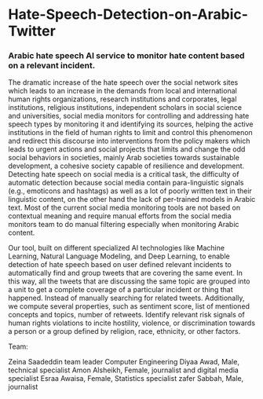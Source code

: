 # Hate-Speech-Detection-on-Arabic-Twitter



### Arabic hate speech AI service to monitor hate content based on a relevant incident.




The dramatic increase of the hate speech over the social network sites which leads to an increase in the demands from local and international human rights organizations, research institutions and corporates, legal institutions, religious institutions, independent scholars in social science and universities, social media monitors for controlling and addressing hate speech types by monitoring it and identifying its sources, helping the active institutions in the field of human rights to limit and control this phenomenon and redirect this discourse into interventions from the policy makers which leads to urgent actions and social projects that limits and change the odd social behaviors in societies, mainly Arab societies towards sustainable development, a cohesive society capable of resilience and development. Detecting hate speech on social media is a critical task, the difficulty of automatic detection because social media contain para-linguistic signals (e.g., emoticons and hashtags) as well as a lot of poorly written text in their linguistic content, on the other hand the lack of per-trained models in Arabic text. Most of the current social media monitoring tools are not based on contextual meaning and require manual efforts from the social media monitors team to do manual filtering especially when monitoring Arabic content.

Our tool, built on different specialized AI technologies like Machine Learning, Natural Language Modeling, and Deep Learning, to enable detection of hate speech based on user defined relevant incidents to automatically find and group tweets that are covering the same event. In this way, all the tweets that are discussing the same topic are grouped into a unit to get a complete coverage of a particular incident or thing that happened. Instead of manually searching for related tweets. Additionally, we compute several properties, such as sentiment score, list of mentioned concepts and topics, number of retweets. Identify relevant risk signals of human rights violations to incite hostility, violence, or discrimination towards a person or a group defined by religion, race, ethnicity, or other factors.


Team: 

Zeina Saadeddin team leader Computer Engineering
Diyaa Awad, Male, technical specialist
Amon Alsheikh, Female, journalist and digital media specialist
Esraa Awaisa, Female, Statistics specialist
zafer Sabbah, Male, journalist
